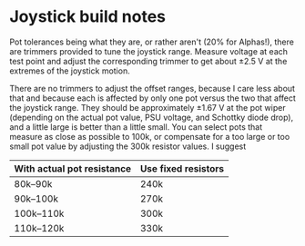 # Joystick build notes

Pot tolerances being what they are, or rather aren't (20% for Alphas!), there are trimmers provided to tune the joystick range. Measure voltage at each test point and adjust the corresponding trimmer to get about ±2.5 V at the extremes of the joystick motion.

There are no trimmers to adjust the offset ranges, because I care less about that and because each is affected by only one pot versus the two that affect the joystick range. They should be approximately ±1.67 V at the pot wiper (depending on the actual pot value, PSU voltage, and Schottky diode drop), and a little large is better than a little small. You can select pots that measure as close as possible to 100k, or compensate for a too large or too small pot value by adjusting the 300k resistor values. I suggest

|With actual pot resistance|Use fixed resistors|
|----|---|
| 80k–90k | 240k |
| 90k–100k | 270k |
| 100k–110k | 300k |
| 110k–120k | 330k |
